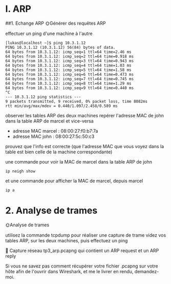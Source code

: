 # I. ARP
##1. Echange ARP
🌞Générer des requêtes ARP

effectuer un ping d'une machine à l'autre
```
[lukas@localhost ~]$ ping 10.3.1.12
PING 10.3.1.12 (10.3.1.12) 56(84) bytes of data.
64 bytes from 10.3.1.12: icmp_seq=1 ttl=64 time=2.46 ms
64 bytes from 10.3.1.12: icmp_seq=2 ttl=64 time=0.918 ms
64 bytes from 10.3.1.12: icmp_seq=3 ttl=64 time=0.943 ms
64 bytes from 10.3.1.12: icmp_seq=4 ttl=64 time=1.03 ms
64 bytes from 10.3.1.12: icmp_seq=5 ttl=64 time=1.58 ms
64 bytes from 10.3.1.12: icmp_seq=6 ttl=64 time=0.473 ms
64 bytes from 10.3.1.12: icmp_seq=7 ttl=64 time=0.745 ms
64 bytes from 10.3.1.12: icmp_seq=8 ttl=64 time=1.29 ms
64 bytes from 10.3.1.12: icmp_seq=9 ttl=64 time=0.440 ms
^C
--- 10.3.1.12 ping statistics ---
9 packets transmitted, 9 received, 0% packet loss, time 8082ms
rtt min/avg/max/mdev = 0.440/1.097/2.458/0.589 ms
```
observer les tables ARP des deux machines
repérer l'adresse MAC de john dans la table ARP de marcel et vice-versa

- adresse MAC marcel : 08:00:27:f0:b7:7a 
-  adresse MAC john : 08:00:27:5c:50:c3

prouvez que l'info est correcte (que l'adresse MAC que vous voyez dans la table est bien celle de la machine correspondante)

une commande pour voir la MAC de marcel dans la table ARP de john
```
ip neigh show
```

et une commande pour afficher la MAC de marcel, depuis marcel 
```
ip a 
```
# 2. Analyse de trames
🌞Analyse de trames

utilisez la commande tcpdump pour réaliser une capture de trame
videz vos tables ARP, sur les deux machines, puis effectuez un ping


🦈 Capture réseau tp3_arp.pcapng qui contient un ARP request et un ARP reply

Si vous ne savez pas comment récupérer votre fichier .pcapng sur votre hôte afin de l'ouvrir dans Wireshark, et me le livrer en rendu, demandez-moi.